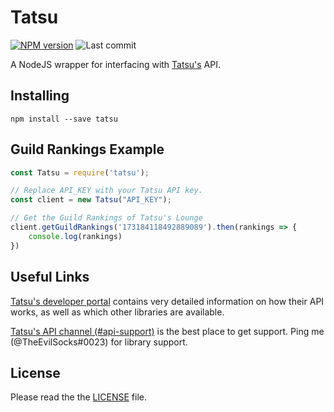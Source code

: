 Tatsu
====
[![NPM version](https://img.shields.io/npm/v/tatsu)](https://npmjs.com/package/tatsu) ![Last commit](https://img.shields.io/github/last-commit/theevilsocks/tatsu)  

A NodeJS wrapper for interfacing with [Tatsu's](https://tatsu.gg) API.

Installing
---


```
npm install --save tatsu
```

Guild Rankings Example
---

```js
const Tatsu = require('tatsu');

// Replace API_KEY with your Tatsu API key.
const client = new Tatsu("API_KEY");

// Get the Guild Rankings of Tatsu's Lounge
client.getGuildRankings('173184118492889089').then(rankings => {
	console.log(rankings)
})
```

Useful Links
---

[Tatsu's developer portal](https://dev.tatsu.gg/) contains very detailed information on how their API works, as well as which other libraries are available.

[Tatsu's API channel (#api-support)](https://discord.gg/tatsu) is the best place to get support. Ping me (@TheEvilSocks#0023) for library support.
 
License
---

Please read the the [LICENSE](LICENSE) file.